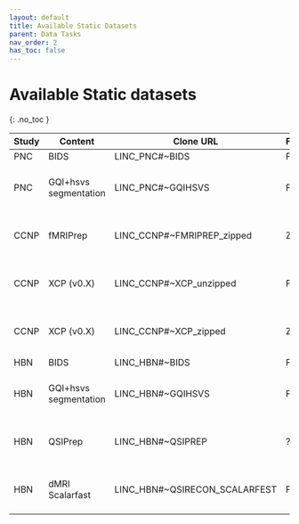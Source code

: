 ```yaml
---
layout: default
title: Available Static Datasets
parent: Data Tasks
nav_order: 2
has_toc: false
---
```


# Available Static datasets
{: .no_toc }

| Study | Content               | Clone URL                     | Format | Dataset ID                           |
| ----- | --------------------- | ----------------------------- | ------ | ------------------------------------ |
| PNC   | BIDS                  | LINC_PNC#~BIDS                | Files  | Not Transferred                      |
| PNC   | GQI+hsvs segmentation | LINC_PNC#~GQIHSVS             | Files  | f20c2eb1-c839-4404-8dad-63f0a20a4fff |
| CCNP  | fMRIPrep              | LINC_CCNP#~FMRIPREP_zipped    | Zips   | eee0d711-f800-4725-8097-4c7b79c7d87f |
| CCNP  | XCP (v0.X)            | LINC_CCNP#~XCP_unzipped       | Files  | b464c213-ca15-4628-907e-f8c31a3d695e |
| CCNP  | XCP (v0.X)            | LINC_CCNP#~XCP_zipped         | Zips   | 0b9140e7-cbeb-463b-88a9-7cddf3a22dfb |
| HBN   | BIDS                  | LINC_HBN#~BIDS                | Files  | Not Transferred                      |
| HBN   | GQI+hsvs segmentation | LINC_HBN#~GQIHSVS             | Files  | 1da37bc2-7f6d-40c0-80d8-b07cbcdc7f15 |
| HBN   | QSIPrep               | LINC_HBN#~QSIPREP             | ?      | XXX3981e-747c-4df4-8ad0-4637c331b84a |
| HBN   | dMRI Scalarfast       | LINC_HBN#~QSIRECON_SCALARFEST | Files  | XXX22ef3-3601-48a1-b425-73938a65f4d5 |
